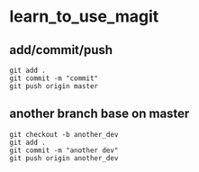 # learn_to_use_magit

## add/commit/push

``` shell
git add .
git commit -m "commit"
git push origin master
```

## another branch base on master

``` shell
git checkout -b another_dev
git add .
git commit -m "another dev"
git push origin another_dev
```
